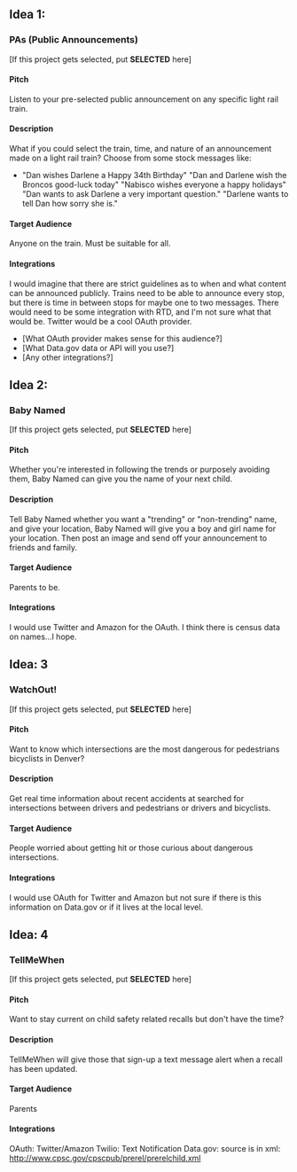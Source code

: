 ## Idea 1:

### PAs (Public Announcements)

[If this project gets selected, put **SELECTED** here]

#### Pitch

Listen to your pre-selected public announcement on any specific light rail train.

#### Description

What if you could select the train, time, and nature of an announcement made on
a light rail train? Choose from some stock messages like:
- "Dan wishes Darlene a Happy 34th Birthday"
  "Dan and Darlene wish the Broncos good-luck today"
  "Nabisco wishes everyone a happy holidays"
  "Dan wants to ask Darlene a very important question."
  "Darlene wants to tell Dan how sorry she is."

#### Target Audience

Anyone on the train. Must be suitable for all.

#### Integrations

I would imagine that there are strict guidelines as to when and what content
can be announced publicly. Trains need to be able to announce every stop, but
there is time in between stops for maybe one to two messages. There would need
to be some integration with RTD, and I'm not sure what that would be. Twitter
would be a cool OAuth provider.

* [What OAuth provider makes sense for this audience?]
* [What Data.gov data or API will you use?]
* [Any other integrations?]

## Idea 2:

### Baby Named

[If this project gets selected, put **SELECTED** here]

#### Pitch

Whether you're interested in following the trends or purposely avoiding them,
Baby Named can give you the name of your next child.

#### Description

Tell Baby Named whether you want a "trending" or "non-trending" name, and give
your location, Baby Named will give you a boy and girl name for your location.
Then post an image and send off your announcement to friends and family.

#### Target Audience

Parents to be.

#### Integrations

I would use Twitter and Amazon for the OAuth. I think there is census data on
names...I hope.


## Idea: 3

### WatchOut!

[If this project gets selected, put **SELECTED** here]

#### Pitch

Want to know which intersections are the most dangerous for pedestrians
bicyclists in Denver?

#### Description

Get real time information about recent accidents at searched for intersections
between drivers and pedestrians or drivers and bicyclists.

#### Target Audience

People worried about getting hit or those curious about dangerous intersections.

#### Integrations

I would use OAuth for Twitter and Amazon but not sure if there is this information
on Data.gov or if it lives at the local level.


## Idea: 4

### TellMeWhen

[If this project gets selected, put **SELECTED** here]

#### Pitch

Want to stay current on child safety related recalls but don't have the time?

#### Description

TellMeWhen will give those that sign-up a text message alert when a recall has
been updated.

#### Target Audience

Parents

#### Integrations

OAuth: Twitter/Amazon
Twilio: Text Notification
Data.gov: source is in xml: http://www.cpsc.gov/cpscpub/prerel/prerelchild.xml
